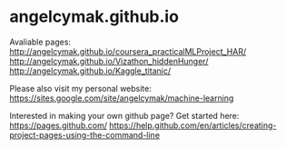 # angelcymak.github.io

Avaliable pages:  
http://angelcymak.github.io/coursera_practicalMLProject_HAR/  
http://angelcymak.github.io/Vizathon_hiddenHunger/  
http://angelcymak.github.io/Kaggle_titanic/


Please also visit my personal website:  
https://sites.google.com/site/angelcymak/machine-learning

Interested in making your own github page? Get started here:  
https://pages.github.com/
https://help.github.com/en/articles/creating-project-pages-using-the-command-line
